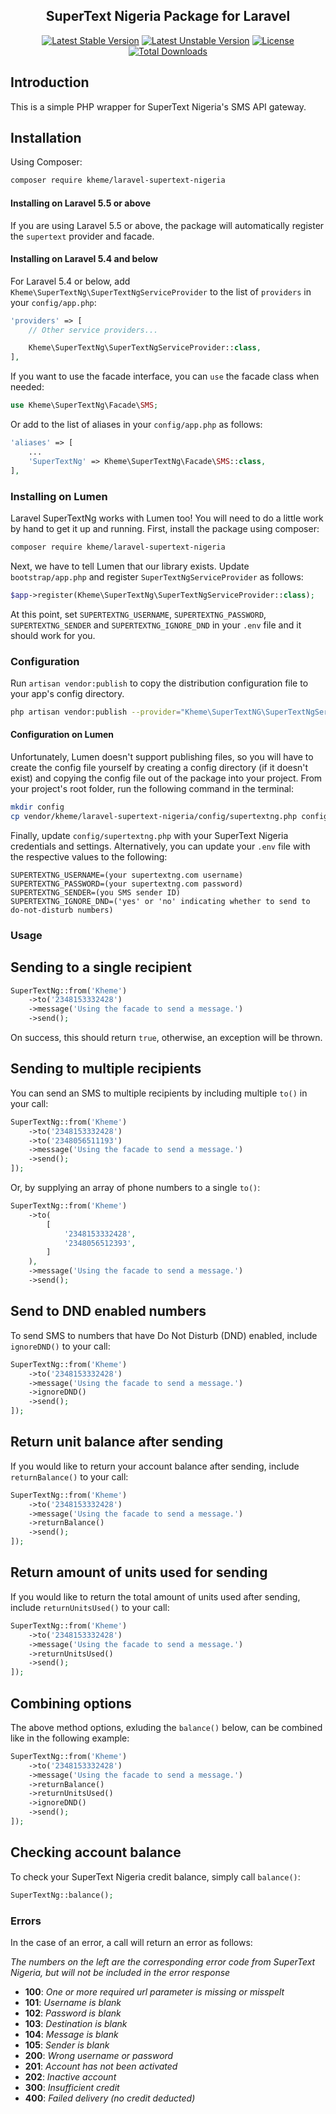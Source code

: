 <h2 align="center">
    SuperText Nigeria Package for Laravel
</h2>

<p align="center">
    <a href="https://packagist.org/packages/kheme/laravel-supertext-nigeria"><img src="https://poser.pugx.org/kheme/laravel-supertext-nigeria/v/stable?format=flat-square" alt="Latest Stable Version"></a>
    <a href="https://packagist.org/packages/kheme/laravel-supertext-nigeria"><img src="https://poser.pugx.org/kheme/laravel-supertext-nigeria/v/unstable?format=flat-square" alt="Latest Unstable Version"></a>    
    <a href="https://packagist.org/packages/kheme/laravel-supertext-nigeria"><img src="https://poser.pugx.org/kheme/laravel-supertext-nigeria/license?format=flat-square" alt="License"></a>
    <a href="https://packagist.org/packages/kheme/laravel-supertext-nigeria"><img src="https://poser.pugx.org/kheme/laravel-supertext-nigeria/downloads" alt="Total Downloads"></a>
</p>

## Introduction

This is a simple PHP wrapper for SuperText Nigeria's SMS API gateway.

## Installation

Using Composer:

```bash
composer require kheme/laravel-supertext-nigeria
```

#### Installing on Laravel 5.5 or above

If you are using Laravel 5.5 or above, the package will automatically register the `supertext` provider and facade.

#### Installing on Laravel 5.4 and below

For Laravel 5.4 or below, add `Kheme\SuperTextNg\SuperTextNgServiceProvider` to the list of `providers` in your `config/app.php`:

```php
'providers' => [
    // Other service providers...

    Kheme\SuperTextNg\SuperTextNgServiceProvider::class,
],
```

If you want to use the facade interface, you can `use` the facade class when needed:

```php
use Kheme\SuperTextNg\Facade\SMS;
```

Or add to the list of aliases in your `config/app.php` as follows:

```php
'aliases' => [
    ...
    'SuperTextNg' => Kheme\SuperTextNg\Facade\SMS::class,
],
```

### Installing on Lumen

Laravel SuperTextNg works with Lumen too! You will need to do a little work by hand to get it up and running.
First, install the package using composer:

```bash
composer require kheme/laravel-supertext-nigeria
```

Next, we have to tell Lumen that our library exists. Update `bootstrap/app.php` and register `SuperTextNgServiceProvider` as follows:

```php
$app->register(Kheme\SuperTextNg\SuperTextNgServiceProvider::class);
```

At this point, set `SUPERTEXTNG_USERNAME`, `SUPERTEXTNG_PASSWORD`, `SUPERTEXTNG_SENDER` and `SUPERTEXTNG_IGNORE_DND` in your `.env` file
and it should work for you.

### Configuration

Run `artisan vendor:publish` to copy the distribution configuration file to your app's config directory.

```bash
php artisan vendor:publish --provider="Kheme\SuperTextNG\SuperTextNgServiceProvider"
```

#### Configuration on Lumen

Unfortunately, Lumen doesn't support publishing files, so you will have to create the config file yourself
by creating a config directory (if it doesn't exist) and copying the config file out of the package into your project.
From your project's root folder, run the following command in the terminal:

```bash
mkdir config
cp vendor/kheme/laravel-supertext-nigeria/config/supertextng.php config/supertextng.php
```

Finally, update `config/supertextng.php` with your SuperText Nigeria credentials and settings.
Alternatively, you can update your `.env` file with the respective values to the following:

```dotenv
SUPERTEXTNG_USERNAME=(your supertextng.com username)
SUPERTEXTNG_PASSWORD=(your supertextng.com password)
SUPERTEXTNG_SENDER=(you SMS sender ID)
SUPERTEXTNG_IGNORE_DND=('yes' or 'no' indicating whether to send to do-not-disturb numbers)
```

### Usage

Sending to a single recipient
-----------------------------

```php
SuperTextNg::from('Kheme')
    ->to('2348153332428')
    ->message('Using the facade to send a message.')
    ->send();
```

On success, this should return `true`, otherwise, an exception will be thrown.

Sending to multiple recipients
------------------------------

You can send an SMS to multiple recipients by including multiple `to()` in your call:

```php
SuperTextNg::from('Kheme')
    ->to('2348153332428')
    ->to('2348056511193')
    ->message('Using the facade to send a message.')
    ->send();
]);
```

Or, by supplying an array of phone numbers to a single `to()`:

```php
SuperTextNg::from('Kheme')
    ->to(
        [
            '2348153332428',
            '2348056512393',
        ]
    ),
    ->message('Using the facade to send a message.')
    ->send();
```

Send to DND enabled numbers
------------------------

To send SMS to numbers that have Do Not Disturb (DND) enabled, include `ignoreDND()` to your call:

```php
SuperTextNg::from('Kheme')
    ->to('2348153332428')
    ->message('Using the facade to send a message.')
    ->ignoreDND()
    ->send();
]);
```

Return unit balance after sending
------------------------

If you would like to return your account balance after sending, include `returnBalance()` to your call:

```php
SuperTextNg::from('Kheme')
    ->to('2348153332428')
    ->message('Using the facade to send a message.')
    ->returnBalance()
    ->send();
]);
```

Return amount of units used for sending
------------------------

If you would like to return the total amount of units used after sending, include `returnUnitsUsed()` to your call:

```php
SuperTextNg::from('Kheme')
    ->to('2348153332428')
    ->message('Using the facade to send a message.')
    ->returnUnitsUsed()
    ->send();
]);
```

Combining options
------------------------

The above method options, exluding the `balance()` below, can be combined like in the following example:

```php
SuperTextNg::from('Kheme')
    ->to('2348153332428')
    ->message('Using the facade to send a message.')
    ->returnBalance()
    ->returnUnitsUsed()
    ->ignoreDND()
    ->send();
]);
```

Checking account balance
------------------------

To check your SuperText Nigeria credit balance, simply call `balance()`:

```php
SuperTextNg::balance();
```

### Errors

In the case of an error, a call will return an error as follows:

*The numbers on the left are the corresponding error code from SuperText Nigeria, but will not be included in the error response*

- **100**: *One or more required url parameter is missing or misspelt*
- **101**: *Username is blank*
- **102**: *Password is blank*
- **103**: *Destination is blank*
- **104**: *Message is blank*
- **105**: *Sender is blank*
- **200**: *Wrong username or password*
- **201**: *Account has not been activated*
- **202**: *Inactive account*
- **300**: *Insufficient credit*
- **400**: *Failed delivery (no credit deducted)*
